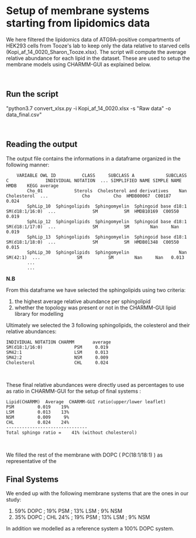 # Setup of membrane systems starting from lipidomics data

We here filtered the lipidomics data of ATG9A-positive compartments of HEK293 cells from Tooze's lab to keep only the data relative to starved cells (Kopi_af_14_0020_Sharon_Tooze.xlsx).
The script will compute the average relative abundance for each lipid in the dataset. These are used to setup the membrane models using CHARMM-GUI as explained below.

<br/>

## Run the script

"python3.7 convert_xlsx.py -i Kopi_af_14_0020.xlsx -s "Raw data" -o data_final.csv"

<br/>

## Reading the output 

The output file contains the informations in a dataframe organized in the following manner:
<br/>

        VARIABLE OWL ID          CLASS     SUBCLASS A            SUBCLASS C              INDIVIDUAL NOTATION  ... SIMPLIFIED NAME SIMPLE NAME       HMDB    KEGG average
            Cho_01            Sterols  Cholesterol and derivatives    Nan                      Cholesterol  ...             Cho         Cho  HMDB00067  C00187   0.024
            SphLip_10  Sphingolipids  Sphingomyelin  Sphingoid base d18:1                   SM(d18:1/16:0)  ...              SM          SM  HMDB10169  C00550   0.019
            SphLip_12  Sphingolipids  Sphingomyelin  Sphingoid base d18:1                   SM(d18:1/17:0)  ...              SM          SM        Nan     Nan   0.019
            SphLip_13  Sphingolipids  Sphingomyelin  Sphingoid base d18:1                   SM(d18:1/18:0)  ...              SM          SM  HMDB01348  C00550   0.015
            SphLip_30  Sphingolipids  Sphingomyelin                   Nan                         SM(42:1)  ...              SM          SM        Nan     Nan   0.013
            ...
            ...


**N.B**

From this dataframe we have selected the sphingolipids using two criteria: 
  1. the highest average relative abundance per sphingolipid 
  2. whether the topology was present or not in the CHARMM-GUI lipid library for modelling 

Ultimately we selected  the 3 following sphingolipids, the colesterol and their relative abundances: 
<br/>

    INDIVIDUAL NOTATION CHARMM	     average
    SM(d18:1/16:0)            PSM     0.019
    SM42:1                    LSM     0.013
    SM42:2                    NSM     0.009
    Cholesterol               CHL     0.024

<br/>

These final relative abundances were directly used as percentages to use as ratio in CHARMM-GUI for the setup of final systems :

    Lipid(CHARMM)  Average  CHARMM-GUI ratio(upper/lower leaflet)
    PSM	        0.019    19%
    LSM	        0.013    13%
    NSM	        0.009     9%
    CHL         0.024    24%
    -------------------------------
    Total sphingo ratio =    41% (without cholesterol)
    
<br/>

We filled the rest of the membrane with DOPC ( PC(18:1/18:1) ) as representative of the  

## Final Systems

We ended up with the following membrane systems that are the ones in our study:

1. 59% DOPC ; 19% PSM ; 13% LSM ; 9% NSM
2. 35% DOPC ; CHL 24% ; 19% PSM ; 13% LSM ; 9% NSM

In addition we modelled as a reference system a 100% DOPC system.
